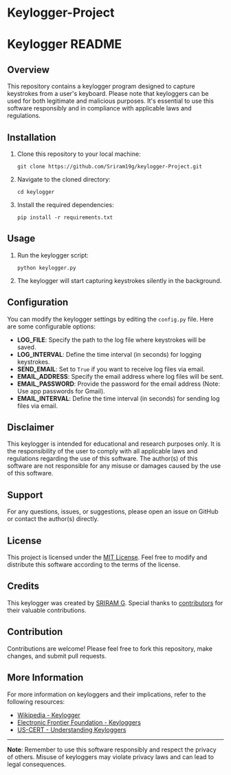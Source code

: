 # Keylogger-Project
# Keylogger README

## Overview
This repository contains a keylogger program designed to capture keystrokes from a user's keyboard. Please note that keyloggers can be used for both legitimate and malicious purposes. It's essential to use this software responsibly and in compliance with applicable laws and regulations. 

## Installation
1. Clone this repository to your local machine:
   ```
   git clone https://github.com/Sriram19g/keylogger-Project.git
   ```
2. Navigate to the cloned directory:
   ```
   cd keylogger
   ```
3. Install the required dependencies:
   ```
   pip install -r requirements.txt
   ```

## Usage
1. Run the keylogger script:
   ```
   python keylogger.py
   ```
2. The keylogger will start capturing keystrokes silently in the background.

## Configuration
You can modify the keylogger settings by editing the `config.py` file. Here are some configurable options:
- **LOG_FILE**: Specify the path to the log file where keystrokes will be saved.
- **LOG_INTERVAL**: Define the time interval (in seconds) for logging keystrokes.
- **SEND_EMAIL**: Set to `True` if you want to receive log files via email.
- **EMAIL_ADDRESS**: Specify the email address where log files will be sent.
- **EMAIL_PASSWORD**: Provide the password for the email address (Note: Use app passwords for Gmail).
- **EMAIL_INTERVAL**: Define the time interval (in seconds) for sending log files via email.

## Disclaimer
This keylogger is intended for educational and research purposes only. It is the responsibility of the user to comply with all applicable laws and regulations regarding the use of this software. The author(s) of this software are not responsible for any misuse or damages caused by the use of this software.

## Support
For any questions, issues, or suggestions, please open an issue on GitHub or contact the author(s) directly.

## License
This project is licensed under the [MIT License](LICENSE). Feel free to modify and distribute this software according to the terms of the license.

## Credits
This keylogger was created by [SRIRAM G](https://github.com/Sriram19g). Special thanks to [contributors](https://github.com/your-username/keylogger/graphs/contributors) for their valuable contributions.

## Contribution
Contributions are welcome! Please feel free to fork this repository, make changes, and submit pull requests.

## More Information
For more information on keyloggers and their implications, refer to the following resources:
- [Wikipedia - Keylogger](https://en.wikipedia.org/wiki/Keystroke_logging)
- [Electronic Frontier Foundation - Keyloggers](https://www.eff.org/issues/privacy)
- [US-CERT - Understanding Keyloggers](https://us-cert.cisa.gov/ncas/tips/ST04-001)

---

**Note**: Remember to use this software responsibly and respect the privacy of others. Misuse of keyloggers may violate privacy laws and can lead to legal consequences.
